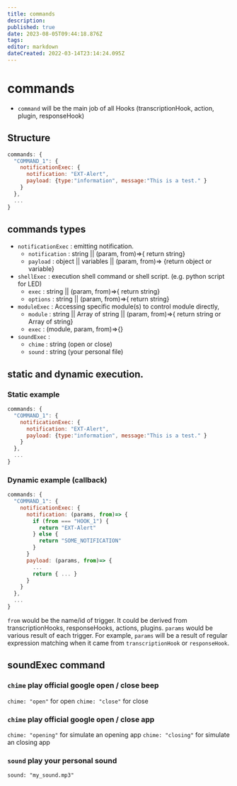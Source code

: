 ```yaml
---
title: commands
description: 
published: true
date: 2023-08-05T09:44:18.876Z
tags: 
editor: markdown
dateCreated: 2022-03-14T23:14:24.095Z
---
```


 # commands
- `command` will be the main job of all Hooks (transcriptionHook, action, plugin, responseHook)

## Structure
```js
commands: {
  "COMMAND_1": {
    notificationExec: {
      notification: "EXT-Alert",
      payload: {type:"information", message:"This is a test." }
    }
  },
  ...
}
```

## commands types
- `notificationExec` : emitting notification.
  - `notification` : string || (param, from)=>{ return string}
  - `payload` : object || variables || (param, from)=> {return object or variable}
- `shellExec` : execution shell command or shell script. (e.g. python script for LED)
  - `exec` : string || (param, from)=>{ return string}
  - `options` : string || (param, from)=>{ return string}
- `moduleExec` : Accessing specific module(s) to control module directly,
  - `module` : string || Array of string || (param, from)=>{ return string or Array of string}
  - `exec` : (module, param, from)=>{}
- `soundExec` :
  - `chime` : string (open or close)
  - `sound` : string (your personal file)

## static and dynamic execution.
### Static example
```js
commands: {
  "COMMAND_1": {
    notificationExec: {
      notification: "EXT-Alert",
      payload: {type:"information", message:"This is a test." }
    }
  },
  ...
}
```

### Dynamic example (callback)
```js
commands: {
  "COMMAND_1": {
    notificationExec: {
      notification: (params, from)=> {
        if (from === "HOOK_1") {
          return "EXT-Alert"
        } else {
          return "SOME_NOTIFICATION"
        }
      }
      payload: (params, from)=> {
        ...
        return { ... }
      }
    }
  },
  ...
}
```
`from` would be the name/id of trigger. It could be derived from transcriptionHooks, responseHooks, actions, plugins.
`params` would be various result of each trigger. For example, `params` will be a result of regular expression matching when it came from `transcriptionHook` or `responseHook`.

## soundExec command

### `chime` play official google open / close beep

`chime: "open"` for open
`chime: "close"` for close

### `chime` play official google open / close app

`chime: "opening"` for simulate an opening app
`chime: "closing"` for simulate an closing app

### `sound` play your personal sound

`sound: "my_sound.mp3"`